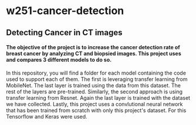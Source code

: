 # w251-cancer-detection
## Detecting Cancer in CT images

#### The objective of the project is to increase the cancer detection rate of breast cancer by analyzing CT and biopsied images. This project uses and compares 3 different models to do so. 
In this repository, you will find a folder for each model containing the code used to support each of them. The first is leveraging transfer learning from MobileNet. The last layer is trained using the data from this dataset. The rest of the layers are pre-trained. Similarly, the second approach is using transfer learning from Resnet. Again the last layer is trained with the dataset we have collected. Lastly, this project uses a convlutional neural network that has been trained from scratch with only this project's dataset. For this Tensorflow and Keras were used.

